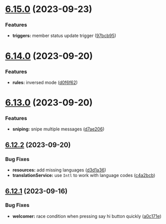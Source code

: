 # [6.15.0](https://github.com/onesoft-sudo/sudobot/compare/v6.14.0...v6.15.0) (2023-09-23)


### Features

* **triggers:** member status update trigger ([97bcb95](https://github.com/onesoft-sudo/sudobot/commit/97bcb95ad7d03bfd8cb146fb07e2eaba0a9d0831))



# [6.14.0](https://github.com/onesoft-sudo/sudobot/compare/v6.13.0...v6.14.0) (2023-09-20)


### Features

* **rules:** inversed mode ([d0f6f62](https://github.com/onesoft-sudo/sudobot/commit/d0f6f6222df3fcf9b8dc1ea281f4a47d9c69eaac))



# [6.13.0](https://github.com/onesoft-sudo/sudobot/compare/v6.12.2...v6.13.0) (2023-09-20)


### Features

* **sniping:** snipe multiple messages ([d7ae206](https://github.com/onesoft-sudo/sudobot/commit/d7ae20665b9240b765de9511063cd7e214ed8de6))



## [6.12.2](https://github.com/onesoft-sudo/sudobot/compare/v6.12.1...v6.12.2) (2023-09-20)


### Bug Fixes

* **resources:** add missing languages ([d3d1a36](https://github.com/onesoft-sudo/sudobot/commit/d3d1a362f3672cc9d6f6276264d945088c5681bb))
* **translationService:** use `Intl` to work with language codes ([c4a2bcb](https://github.com/onesoft-sudo/sudobot/commit/c4a2bcb490beeceaa65e071aae14bde9bf856693))



## [6.12.1](https://github.com/onesoft-sudo/sudobot/compare/v6.12.0...v6.12.1) (2023-09-16)


### Bug Fixes

* **welcomer:** race condition when pressing say hi button quickly ([a0c171e](https://github.com/onesoft-sudo/sudobot/commit/a0c171ed1afd30b7b93f0af36cf7da750625d5f3))



